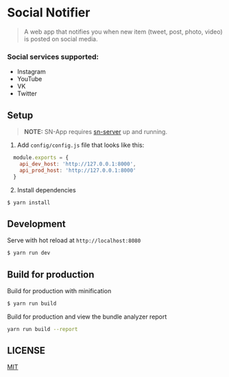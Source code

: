 # Social Notifier

> A web app that notifies you when new item (tweet, post, photo, video) is posted on social media.

### Social services supported:
 - Instagram
 - YouTube
 - VK
 - Twitter

## Setup

> **NOTE:** SN-App requires [sn-server](https://github.com/frenchbread/sn-server) up and running.

1. Add `config/config.js` file that looks like this:

  ```js
    module.exports = {
      api_dev_host: 'http://127.0.0.1:8000',
      api_prod_host: 'http://127.0.0.1:8000'
    }
  ```

2. Install dependencies

  ```bash
  $ yarn install
  ```

## Development

Serve with hot reload at `http://localhost:8080`

```bash
$ yarn run dev
```

## Build for production

Build for production with minification

```bash
$ yarn run build
```

Build for production and view the bundle analyzer report

``` bash
yarn run build --report
```

## LICENSE

[MIT](https://github.com/frenchbread/sn-app/blob/master/LICENSE)
